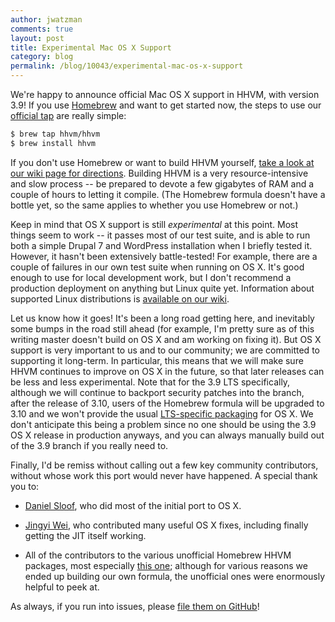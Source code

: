 ```yaml
---
author: jwatzman
comments: true
layout: post
title: Experimental Mac OS X Support
category: blog
permalink: /blog/10043/experimental-mac-os-x-support
---
```


We're happy to announce official Mac OS X support in HHVM, with version 3.9! If you use [Homebrew](http://brew.sh/) and want to get started now, the steps to use our [official tap](https://github.com/hhvm/homebrew-hhvm) are really simple:

```bash
$ brew tap hhvm/hhvm
$ brew install hhvm
```

<!--truncate-->

If you don't use Homebrew or want to build HHVM yourself, [take a look at our wiki page for directions](https://github.com/facebook/hhvm/wiki/Building-and-installing-HHVM-on-OSX-10.10). Building HHVM is a very resource-intensive and slow process -- be prepared to devote a few gigabytes of RAM and a couple of hours to letting it compile. (The Homebrew formula doesn't have a bottle yet, so the same applies to whether you use Homebrew or not.)

Keep in mind that OS X support is still _experimental_ at this point. Most things seem to work -- it passes most of our test suite, and is able to run both a simple Drupal 7 and WordPress installation when I briefly tested it. However, it hasn't been extensively battle-tested! For example, there are a couple of failures in our own test suite when running on OS X. It's good enough to use for local development work, but I don't recommend a production deployment on anything but Linux quite yet. Information about supported Linux distributions is [available on our wiki](https://github.com/facebook/hhvm/wiki/Prebuilt%20Packages%20for%20HHVM).

Let us know how it goes! It's been a long road getting here, and inevitably some bumps in the road still ahead (for example, I'm pretty sure as of this writing master doesn't build on OS X and am working on fixing it). But OS X support is very important to us and to our community; we are committed to supporting it long-term. In particular, this means that we will make sure HHVM continues to improve on OS X in the future, so that later releases can be less and less experimental. Note that for the 3.9 LTS specifically, although we will continue to backport security patches into the branch, after the release of 3.10, users of the Homebrew formula will be upgraded to 3.10 and we won't provide the usual [LTS-specific packaging](https://github.com/facebook/hhvm/wiki/Long-term-support-%28LTS%29) for OS X. We don't anticipate this being a problem since no one should be using the 3.9 OS X release in production anyways, and you can always manually build out of the 3.9 branch if you really need to.

Finally, I'd be remiss without calling out a few key community contributors, without whose work this port would never have happened. A special thank you to:




  * [Daniel Sloof](https://github.com/facebook/hhvm/commits?author=danslo), who did most of the initial port to OS X.


  * [Jingyi Wei](https://github.com/facebook/hhvm/commits?author=wjywbs), who contributed many useful OS X fixes, including finally getting the JIT itself working.


  * All of the contributors to the various unofficial Homebrew HHVM packages, most especially [this one](https://github.com/mcuadros/homebrew-hhvm); although for various reasons we ended up building our own formula, the unofficial ones were enormously helpful to peek at.


As always, if you run into issues, please [file them on GitHub](https://github.com/facebook/hhvm/issues)!
